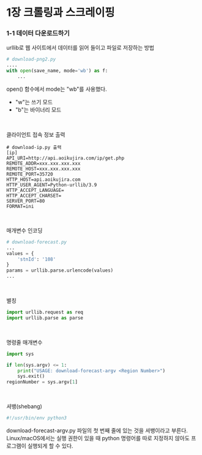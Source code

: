 # 1장 크롤링과 스크레이핑

### 1-1 데이터 다운로드하기

urllib로 웹 사이트에서 데이터를 읽어 들이고 파일로 저장하는 방법

```python
# download-png2.py
....
with open(save_name, mode='wb') as f:
    ...
```

open() 함수에서 mode는 "wb"를 사용했다.

- "w"는 쓰기 모드
- "b"는 바이너리 모드

<br/>

클라이언트 접속 정보 출력

```shell
# download-ip.py 출력
[ip]
API_URI=http://api.aoikujira.com/ip/get.php
REMOTE_ADDR=xxx.xxx.xxx.xxx
REMOTE_HOST=xxx.xxx.xxx.xxx
REMOTE_PORT=35720
HTTP_HOST=api.aoikujira.com
HTTP_USER_AGENT=Python-urllib/3.9
HTTP_ACCEPT_LANGUAGE=
HTTP_ACCEPT_CHARSET=
SERVER_PORT=80
FORMAT=ini
```

<br/>

매개변수 인코딩

```python
# download-forecast.py
...
values = {
    'stnId': '108'
}
params = urllib.parse.urlencode(values)
...
```

<br/>

별칭

```python
import urllib.request as req
import urllib.parse as parse
```

<br/>

명령줄 매개변수

```python
import sys

if len(sys.argv) <= 1:
    print("USAGE: download-forecast-argv <Region Number>")
    sys.exit()
regionNumber = sys.argv[1]
```

<br/>

셔뱅(shebang)

```python
#!/usr/bin/env python3
```

download-forecast-argv.py 파일의 첫 번째 줄에 있는 것을 셔뱅이라고 부른다.
Linux/macOS에서는 실행 권한이 있을 때 python 명령어를 따로 지정하지 않아도 프로그램이 실행되게 할 수 있다.